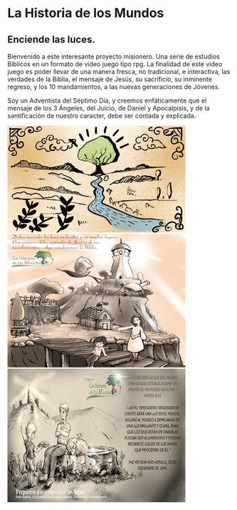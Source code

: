 # La Historia de los Mundos
## Enciende las luces.

Bienvenido a este interesante proyecto misionero. Una serie de estudios Bíblicos en un formato de video juego tipo rpg.
La finalidad de este video juego es poder llevar de una manera fresca,  no tradicional, e interactiva, las verdades de la Biblia,
el mensaje de Jesús, su sacrificio, su inminente regreso, y los 10 mandamientos, a las nuevas generaciones de Jóvenes. 

Soy un Adventista del Séptimo Día, y creemos enfáticamente que el mensaje de los 3 Ángeles, del Juicio, de Daniel y Apocalpisis, y de la 
santificación de nuestro caracter, debe ser contada y explicada.



<img src="Images/Intro1scene1.png" alt="hi" class="inline"/>
<img src="Images/c1.jpg" alt="hi"  width="400" height="300"/>
<img src="Images/c2.jpg" alt="hi"  width="400" height="300"/>

